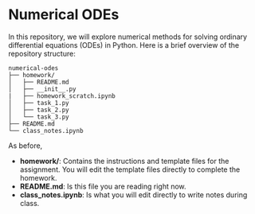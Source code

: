 # Numerical ODEs

In this repository, we will explore numerical methods for solving ordinary differential equations (ODEs) in Python. Here is a brief overview of the repository structure:
```
numerical-odes
├── homework/
│   ├── README.md
│   ├── __init__.py
|   ├── homework_scratch.ipynb
│   ├── task_1.py
│   ├── task_2.py
│   └── task_3.py
├── README.md
└── class_notes.ipynb
```
As before,
- **homework/**: Contains the instructions and template files for the assignment. You will edit the template files directly to complete the homework.
- **README.md**: Is this file you are reading right now.
- **class_notes.ipynb**: Is what you will edit directly to write notes during class.
